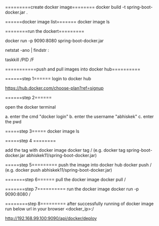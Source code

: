 =========create docker image========
docker build -t spring-boot-docker.jar .

======docker image list=======
docker image ls

========run the dockert=========

docker run -p 9090:8080 spring-boot-docker.jar


netstat -ano | findstr :<PORT>

taskkill /PID <PID> /F


===========push and pull images into docker hub==========

======step 1======
login to docker hub

https://hub.docker.com/choose-plan?ref=signup

======step 2======

open the docker terminal

a. enter the cmd "docker login"
b. enter the username "abhiskek"
c. enter the pwd

=====step 3=====
docker image ls

=====step 4 ========

add the tag with docker image 
docker tag <jar name> <dockerid>/<jar name>
(e.g. docker tag spring-boot-docker.jar abhiskek11/spring-boot-docker.jar)

=====step 5=========
push the image into docker hub
docker push <dockerid>/<jar name>
(e.g. docker push abhiskek11/spring-boot-docker.jar)

=======step 6======
pull the docker image
docker pull <dockerid>/<jar name>

=======step 7==========
run the docker image
docker run -p 9090:8080 <dockerid>/<jar name>

========step 8=========
after successfully running of docker image
run below url in your browser
<docker_ip>:<port>/<endpoint>

http://192.168.99.100:9090/api/docker/deploy


